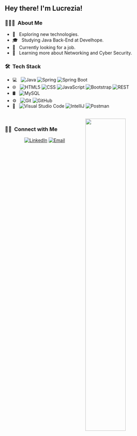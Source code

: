 <h2> Hey there! I'm Lucrezia!</h2>

<h3> 👨🏻‍💻 &nbsp;About Me </h3>

- 🤔 &nbsp; Exploring new technologies.
- 🎓 &nbsp; Studying Java Back-End at Develhope.
- 💼 &nbsp; Currently looking for a job.
- 🌱 &nbsp; Learning more about Networking and Cyber Security.

<h3> 🛠 &nbsp;Tech Stack</h3>

- 💻 &nbsp;
  ![Java](https://img.shields.io/badge/-Java-333333?style=flat&logo=Java&logoColor=007396)
  ![Spring](https://img.shields.io/badge/-Spring-333333?style=flat&logo=spring)
  ![Spring Boot](https://img.shields.io/badge/-Spring%20Boot-333333?style=flat&logo=spring-boot)
- 🌐 &nbsp;
  ![HTML5](https://img.shields.io/badge/-HTML5-333333?style=flat&logo=HTML5)
  ![CSS](https://img.shields.io/badge/-CSS-333333?style=flat&logo=CSS3&logoColor=1572B6)
  ![JavaScript](https://img.shields.io/badge/-JavaScript-333333?style=flat&logo=javascript)
  ![Bootstrap](https://img.shields.io/badge/-Bootstrap-333333?style=flat&logo=bootstrap&logoColor=563D7C)
 ![REST](https://img.shields.io/badge/-REST-333333?style=flat&logo=rest)
- 🛢 &nbsp;
  ![MySQL](https://img.shields.io/badge/-MySQL-333333?style=flat&logo=mysql)
- ⚙️ &nbsp;
  ![Git](https://img.shields.io/badge/-Git-333333?style=flat&logo=git)
  ![GitHub](https://img.shields.io/badge/-GitHub-333333?style=flat&logo=github)
- 🔧 &nbsp;
  ![Visual Studio Code](https://img.shields.io/badge/-Visual%20Studio%20Code-333333?style=flat&logo=visual-studio-code&logoColor=007ACC)
  ![IntelliJ](https://img.shields.io/badge/-IntelliJ%20IDEA-333333?style=flat&logo=intellij-idea&logoColor=orange)
  ![Postman](https://img.shields.io/badge/-Postman-333333?style=flat&logo=postman)

<br/>

<img width="50%" align="right" src="https://github-readme-stats.vercel.app/api?username=lulanoise&show_icons=true&hide_border=true" />

<h3> 🤝🏻 &nbsp;Connect with Me </h3>

<p align="center">
<a href="https://www.linkedin.com/in/lucrezia-rumore-1b2774223/"><img alt="LinkedIn" src="https://img.shields.io/badge/LinkedIn-Lucrezia%20Rumore-blue?style=flat-square&logo=linkedin"></a>
<a href="mailto:lucrezia.rumore98@gmail.com"><img alt="Email" src="https://img.shields.io/badge/Email-lucrezia.rumore98%40gmail.com-blue?style=flat-square&logo=gmail"></a></a>
</p>

